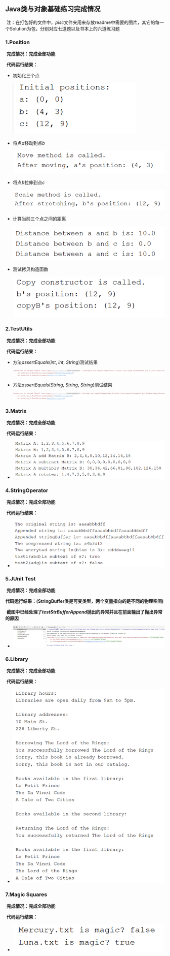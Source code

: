 ## Java类与对象基础练习完成情况

​	注：在打包好的文件中，$pisc$文件夹用来存放readme中需要的图片，其它的每一个Solution为包，分别对应七道题以及书本上的六道练习题

### 1.Position

​	**完成情况：完成全部功能**

​	**代码运行结果：**

- 初始化三个点

  ![image_Solution_1_1](pics\image_Solution_1_1.png)

- 将点$a$移动到点$b$

  ![image_Solution_1_2](pics\image_Solution_1_2.png)

- 将点$b$拉伸到点$c$

  ![image_Solution_1_3](pics\image_Solution_1_3.png)

- 计算当前三个点之间的距离

  ![image_Solution_1_4](pics\image_Solution_1_4.png)

- 测试拷贝构造函数

  ![image-20230318145734471](pics\image_Solution_1_5.png)

### 2.TestUtils

​	**完成情况：完成全部功能**

​	**代码运行结果：**

- 方法$assertEquals(int,~int,~String)$测试结果

  ![image-20230318151433341](pics\image_Solution_2_1.png)

- 方法$assertEquals(String,~String,~String)$测试结果

  ![image-20230318151329792](pics\image_Solution_2_2.png)

### 3.Matrix

​	**完成情况：完成全部功能**

​	**代码运行结果：**

- ![image_Solution_3](pics\image_Solution_3.png)

### 4.StringOperator

​	**完成情况：完成全部功能**

​	**代码运行结果：**

- ![image_Solution_4](pics\image_Solution_4.png)

### 5.JUnit Test

​	**完成情况：完成全部功能**

​	**代码运行结果：(StringBuffer类是可变类型，两个变量指向的是不同的物理空间)**

​	**截图中已经处理了$testStrBufferAppend$抛出的异常并且在前面输出了抛出异常的原因**

- ![image_Solution_5](pics\image_Solution_5.png)

### 6.Library

​	**完成情况：完成全部功能**

​	**代码运行结果：**

- ![image_Solution_6](pics\image_Solution_6.png)

### 7.Magic Squares

​	**完成情况：完成全部功能**

​	**代码运行结果：**

- ![image_Solution_7](pics\image_Solution_7.png)